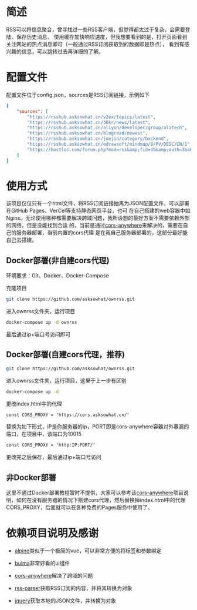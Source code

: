 # 简述

RSS可以将信息聚合，曾寻找过一些RSS客户端，但觉得都太过于复杂，会需要登陆、保存历史消息、
使用缓存加快响应速度，但我想要看到的是，打开页面看到关注网站的热点消息即可（一般通过RSS订阅获取到的数据即是热点），
看到有感兴趣的信息，可以跳转过去再详细的了解。

# 配置文件

配置文件位于config.json，sources是RSS订阅链接，示例如下

```json
{
    "sources": [
        "https://rsshub.asksowhat.cn/v2ex/topics/latest",
        "https://rsshub.asksowhat.cn/36kr/news/latest",
        "https://rsshub.asksowhat.cn/aliyun/developer/group/alitech",
        "https://rsshub.asksowhat.cn/blogread/newest",
        "https://rsshub.asksowhat.cn/juejin/category/backend",
        "https://rsshub.asksowhat.cn/edrawsoft/mindmap/8/PV/DESC/CN/1",
        "https://hostloc.com/forum.php?mod=rss&amp;fid=45&amp;auth=3ba611tSbtZSmrvt5Zo2lBgahajeORVteWbX8IarKV66xIEkPiuIRFG2g5x0tQ"
    ]
}
```

# 使用方式

该项目仅仅只有一个html文件，将RSS订阅链接抽离为JSON配置文件，可以部署在GitHub Pages、VerCel等支持静态网页平台，也可
在自己搭建的web容器中如Nginx。无论使用哪种都需要解决跨域问题，我所设想的最好方案不需要依赖外部的网络，但是没能找到合适
的，当前是通过[cors-anywhere](https://github.com/Rob--W/cors-anywhere)来解决的，需要在自己的服务器部署，当前内置的cors代理
是在我自己服务器部署的，这部分最好能自己去搭建。

## Docker部署(非自建cors代理)

环境要求：Git、Docker、Docker-Compose

克隆项目

```bash
git clone https://github.com/asksowhat/ownrss.git
```

进入ownrss文件夹，运行项目

```bash
docker-compose up -d ownrss
```

最后通过ip+端口号访问即可

## Docker部署(自建cors代理，推荐)

```bash
git clone https://github.com/asksowhat/ownrss.git
```

进入ownrss文件夹，运行项目，这里于上一步有区别

```bash
docker-compose up -d
```

更改index.html中的代理

```html
const CORS_PROXY = 'https://cors.asksowhat.cn/'
```

替换为如下形式，IP是你服务器的ip，PORT即是cors-anywhere容器对外暴漏的端口，在项目中，该端口为10015

```html
const CORS_PROXY = 'http:IP:PORT/'
```

更改完之后保存，最后通过ip+端口号访问


## 非Docker部署

这里不通过Docker部署教程暂时不提供，大家可以参考该[cors-anywhere](https://github.com/Rob--W/cors-anywhere)项目说明，如何在没有服务器的情况下搭建cors代理，然后替换掉index.html中的代理CORS_PROXY，后面就可以在各种免费的Pages服务中使用了。

# 依赖项目说明及感谢

- [alpine](https://github.com/alpinejs/alpine)类似于一个极简的vue，可以非常方便的将标签和参数绑定

- [bulma](https://github.com/jgthms/bulma)非常好看的ui组件

- [cors-anywhere](https://github.com/Rob--W/cors-anywhere)解决了跨域的问题

- [rss-parser](https://github.com/rbren/rss-parser)获取RSS订阅的内容，并将其转换为对象

- [jquery](https://github.com/jquery/jquery)获取本地的JSON文件，并转换为对象
